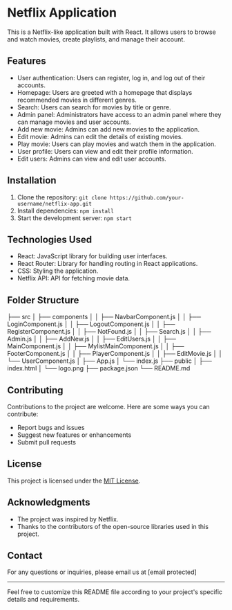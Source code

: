 
# Netflix Application

This is a Netflix-like application built with React. It allows users to browse and watch movies, create playlists, and manage their account.

## Features

- User authentication: Users can register, log in, and log out of their accounts.
- Homepage: Users are greeted with a homepage that displays recommended movies in different genres.
- Search: Users can search for movies by title or genre.
- Admin panel: Administrators have access to an admin panel where they can manage movies and user accounts.
- Add new movie: Admins can add new movies to the application.
- Edit movie: Admins can edit the details of existing movies.
- Play movie: Users can play movies and watch them in the application.
- User profile: Users can view and edit their profile information.
- Edit users: Admins can view and edit user accounts.

## Installation

1. Clone the repository:  `git clone https://github.com/your-username/netflix-app.git`
2. Install dependencies:  `npm install`
3. Start the development server:  `npm start`

## Technologies Used

- React: JavaScript library for building user interfaces.
- React Router: Library for handling routing in React applications.
- CSS: Styling the application.
- Netflix API: API for fetching movie data.

## Folder Structure
├── src
│   ├── components
│   │   ├── NavbarComponent.js
│   │   ├── LoginComponent.js
│   │   ├── LogoutComponent.js
│   │   ├── RegisterComponent.js
│   │   ├── NotFound.js
│   │   ├── Search.js
│   │   ├── Admin.js
│   │   ├── AddNew.js
│   │   ├── EditUsers.js
│   │   ├── MainComponent.js
│   │   ├── MylistMainComponent.js
│   │   ├── FooterComponent.js
│   │   ├── PlayerComponent.js
│   │   ├── EditMovie.js
│   │   └── UserComponent.js
│   ├── App.js
│   └── index.js
├── public
│   ├── index.html
│   └── logo.png
├── package.json
└── README.md
## Contributing

Contributions to the project are welcome. Here are some ways you can contribute:

- Report bugs and issues
- Suggest new features or enhancements
- Submit pull requests

## License

This project is licensed under the [MIT License](https://opensource.org/licenses/MIT).

## Acknowledgments

- The project was inspired by Netflix.
- Thanks to the contributors of the open-source libraries used in this project.

## Contact

For any questions or inquiries, please email us at [email protected]

---
Feel free to customize this README file according to your project's specific details and requirements.
